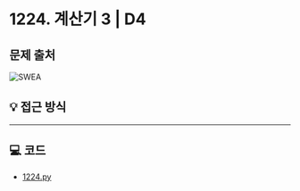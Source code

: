 # 1224. 계산기 3 | D4

## 문제 출처
![SWEA](https://swexpertacademy.com/main/talk/solvingClub/problemView.do?solveclubId=AZh9Pr4Kw1nHBINp&contestProbId=AV14tDX6AFgCFAYD&probBoxId=AZh-M3iq4UfHBINp&type=PROBLEM&problemBoxTitle=Stack&problemBoxCnt=16)

## 💡 접근 방식


---

## 💻 코드
* [1224.py](1224.py)